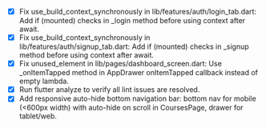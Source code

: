 - [x] Fix use_build_context_synchronously in lib/features/auth/login_tab.dart: Add if (mounted) checks in _login method before using context after await.
- [x] Fix use_build_context_synchronously in lib/features/auth/signup_tab.dart: Add if (mounted) checks in _signup method before using context after await.
- [x] Fix unused_element in lib/pages/dashboard_screen.dart: Use _onItemTapped method in AppDrawer onItemTapped callback instead of empty lambda.
- [x] Run flutter analyze to verify all lint issues are resolved.
- [x] Add responsive auto-hide bottom navigation bar: bottom nav for mobile (<600px width) with auto-hide on scroll in CoursesPage, drawer for tablet/web.
